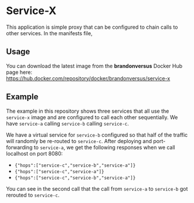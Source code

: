 # Service-X

This application is simple proxy that can be configured to chain calls to other services. In the manifests file, 

## Usage
You can download the latest image from the **brandonversus** Docker Hub page here: https://hub.docker.com/repository/docker/brandonversus/service-x

## Example
The example in this repository shows three services that all use the `service-x` image and are configured to call each other sequentially. 
We have `service-a` calling `service-b` calling `service-c`.

We have a virtual service for `service-b` configured so that half of the traffic will randomly be re-routed to `service-c`. After deploying and port-forwarding to `service-a`, we get the following responses when we call localhost on port 8080:

* `{"hops":["service-c","service-b","service-a"]}`
* `{"hops":["service-c","service-a"]}`
* `{"hops":["service-c","service-b","service-a"]}`

You can see in the second call that the call from `service-a` to `service-b` got rerouted to `service-c`.
